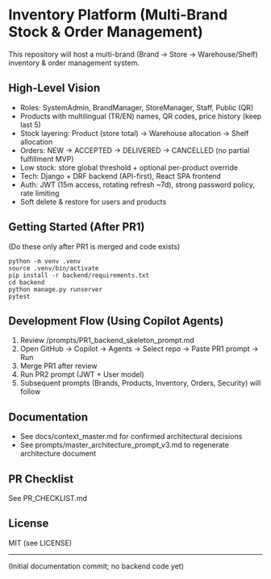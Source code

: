 # Inventory Platform (Multi-Brand Stock & Order Management)

This repository will host a multi-brand (Brand → Store → Warehouse/Shelf) inventory & order management system.

## High-Level Vision
- Roles: SystemAdmin, BrandManager, StoreManager, Staff, Public (QR)
- Products with multilingual (TR/EN) names, QR codes, price history (keep last 5)
- Stock layering: Product (store total) → Warehouse allocation → Shelf allocation
- Orders: NEW → ACCEPTED → DELIVERED → CANCELLED (no partial fulfillment MVP)
- Low stock: store global threshold + optional per-product override
- Tech: Django + DRF backend (API-first), React SPA frontend
- Auth: JWT (15m access, rotating refresh ~7d), strong password policy, rate limiting
- Soft delete & restore for users and products

## Getting Started (After PR1)
(Do these only after PR1 is merged and code exists)
```
python -m venv .venv
source .venv/bin/activate
pip install -r backend/requirements.txt
cd backend
python manage.py runserver
pytest
```

## Development Flow (Using Copilot Agents)
1. Review /prompts/PR1_backend_skeleton_prompt.md
2. Open GitHub → Copilot → Agents → Select repo → Paste PR1 prompt → Run
3. Merge PR1 after review
4. Run PR2 prompt (JWT + User model)
5. Subsequent prompts (Brands, Products, Inventory, Orders, Security) will follow

## Documentation
- See docs/context_master.md for confirmed architectural decisions
- See prompts/master_architecture_prompt_v3.md to regenerate architecture document

## PR Checklist
See PR_CHECKLIST.md

## License
MIT (see LICENSE)

---
(Initial documentation commit; no backend code yet)
